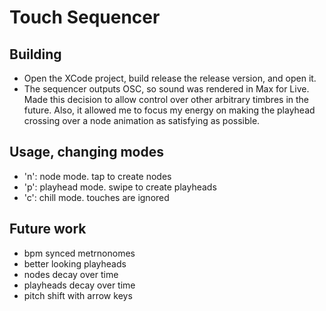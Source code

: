 # Touch Sequencer
## Building  
* Open the XCode project, build release the release version, and open it.  
* The sequencer outputs OSC, so sound was rendered in Max for Live. Made this decision to allow control over other arbitrary timbres in the future. Also, it allowed me to focus my energy on making the playhead crossing over a node animation as satisfying as possible.  

## Usage, changing modes
* 'n': node mode. tap to create nodes
* 'p': playhead mode. swipe to create playheads
* 'c': chill mode. touches are ignored

## Future work  
* bpm synced metrnonomes
* better looking playheads
* nodes decay over time
* playheads decay over time
* pitch shift with arrow keys
